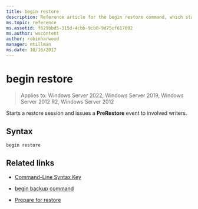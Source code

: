 ```yaml
---
title: begin restore
description: Reference article for the begin restore command, which starts a restore session and issues a PreRestore event to involved writers.
ms.topic: reference
ms.assetid: f629bbd5-315d-4cbb-9cb0-9d75cf617092
ms.author: wscontent
author: robinharwood
manager: mtillman
ms.date: 10/16/2017
---
```


# begin restore

>Applies to: Windows Server 2022, Windows Server 2019, Windows Server 2012 R2, Windows Server 2012

Starts a restore session and issues a **PreRestore** event to involved writers.

## Syntax

```
begin restore
```

## Related links

- [Command-Line Syntax Key](command-line-syntax-key.md)

- [begin backup command](begin-backup.md)

- [Prepare for restore](/windows/win32/vss/overview-of-preparing-for-restore)

